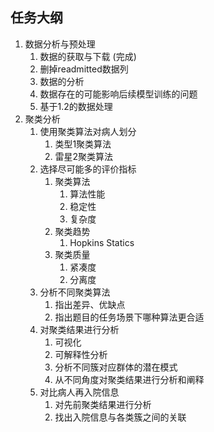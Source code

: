 
## 任务大纲
1. 数据分析与预处理 
   1. 数据的获取与下载  (完成)
   2. 删掉readmitted数据列
   3. 数据的分析
   4. 数据存在的可能影响后续模型训练的问题
   5. 基于1.2的数据处理
2. 聚类分析
   1. 使用聚类算法对病人划分
      1. 类型1聚类算法
      2. 雷星2聚类算法
   2. 选择尽可能多的评价指标
      1. 聚类算法
         1. 算法性能
         2. 稳定性
         3. 复杂度
      2. 聚类趋势
         1. Hopkins Statics
      3. 聚类质量
         1. 紧凑度
         2. 分离度
   3. 分析不同聚类算法
      1. 指出差异、优缺点
      2. 指出题目的任务场景下哪种算法更合适
   4. 对聚类结果进行分析
      1. 可视化
      2. 可解释性分析
      3. 分析不同簇对应群体的潜在模式
      4. 从不同角度对聚类结果进行分析和阐释
   5. 对比病人再入院信息
      1. 对先前聚类结果进行分析
      2. 找出入院信息与各类簇之间的关联